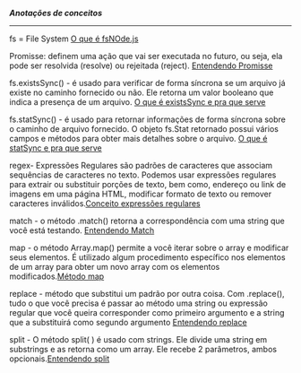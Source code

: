 ***Anotações de conceitos***

***

fs = File System [O que é fs](https://nodejs.dev/pt/learn/nodejs-file-paths/)[NOde.js](https://nodejs.reativa.dev/0046-node-module-fs/index)

Promisse: definem uma ação que vai ser executada no futuro, ou seja, ela pode ser resolvida (resolve) ou rejeitada (reject). [Entendendo Promisse](https://medium.com/trainingcenter/entendendo-promises-de-uma-vez-por-todas-32442ec725c2)

fs.existsSync() - é usado para verificar de forma síncrona se um arquivo já existe no caminho fornecido ou não. Ele retorna um valor booleano que indica a presença de um arquivo. [O que é existsSync e pra que serve](https://acervolima.com/node-js-metodo-fs-existssync/)

fs.statSync() - é usado para retornar informações de forma síncrona sobre o caminho de arquivo fornecido. O objeto fs.Stat retornado possui vários campos e métodos para obter mais detalhes sobre o arquivo. [O que é statSync e pra que serve](https://acervolima.com/node-js-metodo-fs-statsync/)

regex- Expressões Regulares são padrões de caracteres que associam sequências de caracteres no texto. Podemos usar expressões regulares para extrair ou substituir porções de texto, bem como, endereço ou link de imagens em uma página HTML, modificar formato de texto ou remover caracteres inválidos.[Conceito expressões regulares](https://www.devmedia.com.br/iniciando-expressoes-regulares/6557#:~:text=Express%C3%B5es%20Regulares%20s%C3%A3o%20padr%C3%B5es%20de,texto%20ou%20remover%20caracteres%20inv%C3%A1lidos.)

match - o método .match() retorna a correspondência com uma string que você está testando. [Entendendo Match](https://www.freecodecamp.org/portuguese/news/exemplo-de-correspondencia-de-regex-em-javascript-como-usar-o-metodo-replace-do-js-em-uma-string/)

map - o método Array.map() permite a você iterar sobre o array e modificar seus elementos. É utilizado algum procedimento específico nos elementos de um array para obter um novo array com os elementos modificados.[Método map](https://www.freecodecamp.org/portuguese/news/map-em-javascript-como-usar-a-funcao-map-do-js-metodo-de-arrays/)

replace - método que substitui um padrão por outra coisa. Com .replace(), tudo o que você precisa é passar ao método uma string ou expressão regular que você queira corresponder como primeiro argumento e a string que a substituirá como segundo argumento [Entendendo replace](https://www.freecodecamp.org/portuguese/news/exemplo-de-correspondencia-de-regex-em-javascript-como-usar-o-metodo-replace-do-js-em-uma-string/)

split - O método split( ) é usado com strings. Ele divide uma string em substrings e as retorna como um array. Ele recebe 2 parâmetros, ambos opcionais.[Entendendo split](https://www.freecodecamp.org/portuguese/news/como-resolver-a-confusao-entre-os-metodos-slice-splice-e-split-em-javascript/)
